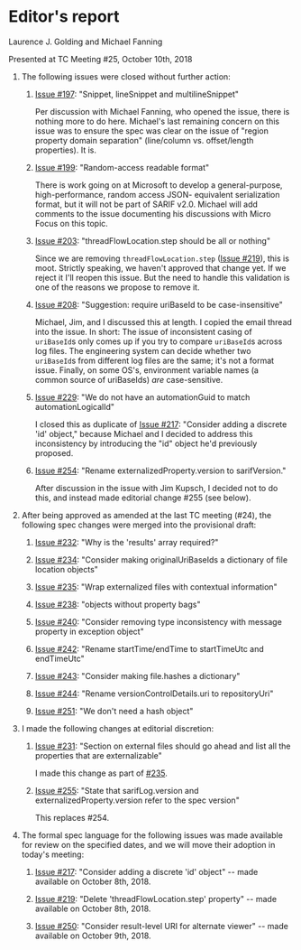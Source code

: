 # Editor's report

Laurence J. Golding and Michael Fanning

Presented at TC Meeting #25, October 10th, 2018

1. The following issues were closed without further action:

    1. [Issue #197](https://github.com/oasis-tcs/sarif-spec/issues/197): "Snippet, lineSnippet and multilineSnippet"

        Per discussion with Michael Fanning, who opened the issue, there is nothing more to do here.
        Michael's last remaining concern on this issue was to ensure the spec was clear on the issue of
        "region property domain separation" (line/column vs. offset/length properties). It is.

    1. [Issue #199](https://github.com/oasis-tcs/sarif-spec/issues/199): "Random-access readable format"

        There is work going on at Microsoft to develop a general-purpose, high-performance, random access JSON-
        equivalent serialization format, but it will not be part of SARIF v2.0. Michael will add comments to the
        issue documenting his discussions with Micro Focus on this topic.

    1. [Issue #203](https://github.com/oasis-tcs/sarif-spec/issues/203): "threadFlowLocation.step should be all or nothing"

        Since we are removing `threadFlowLocation.step` ([Issue #219](https://github.com/oasis-tcs/sarif-spec/issues/219)),
        this is moot. Strictly speaking, we haven't approved that change yet. If we reject it I'll reopen this issue.
        But the need to handle this validation is one of the reasons we propose to remove it.

    1. [Issue #208](https://github.com/oasis-tcs/sarif-spec/issues/208): "Suggestion: require uriBaseId to be case-insensitive"

        Michael, Jim, and I discussed this at length. I copied the email thread into the issue. In short: The issue of
        inconsistent casing of `uriBaseId`s only comes up if you try to compare `uriBaseId`s across log files. The
        engineering system can decide whether two `uriBaseId`s from different log files are the same; it's not a
        format issue. Finally, on some OS's, environment variable names (a common source of uriBaseIds) _are_
        case-sensitive.

    1. [Issue #229](https://github.com/oasis-tcs/sarif-spec/issues/229): "We do not have an automationGuid to match automationLogicalId"

        I closed this as duplicate of [Issue #217](https://github.com/oasis-tcs/sarif-spec/issues/217): "Consider adding a discrete 'id' object,"
        because Michael and I decided to address this inconsistency by introducing the "id" object he'd previously proposed.

    1. [Issue #254](https://github.com/oasis-tcs/sarif-spec/issues/254): "Rename externalizedProperty.version to sarifVersion."

        After discussion in the issue with Jim Kupsch, I decided not to do this, and instead made editorial change #255 (see below).

1. After being approved as amended at the last TC meeting (#24), the following spec changes were merged into the provisional draft:

    1. [Issue #232](https://github.com/oasis-tcs/sarif-spec/issues/232): "Why is the 'results' array required?"

    1. [Issue #234](https://github.com/oasis-tcs/sarif-spec/issues/234): "Consider making originalUriBaseIds a dictionary of file location objects"

    1. [Issue #235](https://github.com/oasis-tcs/sarif-spec/issues/235): "Wrap externalized files with contextual information"

    1. [Issue #238](https://github.com/oasis-tcs/sarif-spec/issues/238): "objects without property bags"

    1. [Issue #240](https://github.com/oasis-tcs/sarif-spec/issues/240): "Consider removing type inconsistency with message property in exception object"

    1. [Issue #242](https://github.com/oasis-tcs/sarif-spec/issues/242): "Rename startTime/endTime to startTimeUtc and endTimeUtc"

    1. [Issue #243](https://github.com/oasis-tcs/sarif-spec/issues/243): "Consider making file.hashes a dictionary"

    1. [Issue #244](https://github.com/oasis-tcs/sarif-spec/issues/244): "Rename versionControlDetails.uri to repositoryUri"

    1. [Issue #251](https://github.com/oasis-tcs/sarif-spec/issues/251): "We don't need a hash object"

1. I made the following changes at editorial discretion:

    1. [Issue #231](https://github.com/oasis-tcs/sarif-spec/issues/231): "Section on external files should go ahead and list all the properties that are externalizable"

        I made this change as part of [#235](https://github.com/oasis-tcs/sarif-spec/issues/235).

    1. [Issue #255](https://github.com/oasis-tcs/sarif-spec/issues/255): "State that sarifLog.version and externalizedProperty.version refer to the spec version"

        This replaces #254.

1. The formal spec language for the following issues was made available for review on the specified dates, and we will move their adoption in today's meeting:

    1. [Issue #217](https://github.com/oasis-tcs/sarif-spec/issues/217): "Consider adding a discrete 'id' object" -- made available on October 8th, 2018.

    1. [Issue #219](https://github.com/oasis-tcs/sarif-spec/issues/219): "Delete 'threadFlowLocation.step' property" -- made available on October 8th, 2018.

    1. [Issue #250](https://github.com/oasis-tcs/sarif-spec/issues/250): "Consider result-level URI for alternate viewer" -- made available on October 9th, 2018.

